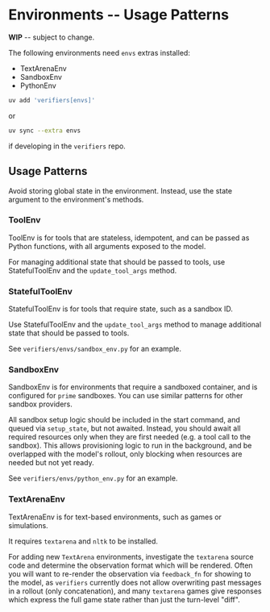 # Environments -- Usage Patterns

**WIP** -- subject to change.

The following environments need `envs` extras installed:
- TextArenaEnv
- SandboxEnv
- PythonEnv

```bash
uv add 'verifiers[envs]'
```
or 
```bash
uv sync --extra envs
```
if developing in the `verifiers` repo.

## Usage Patterns

Avoid storing global state in the environment. Instead, use the state argument to the environment's methods. 

### ToolEnv

ToolEnv is for tools that are stateless, idempotent, and can be passed as Python functions, with all arguments exposed to the model.

For managing additional state that should be passed to tools, use StatefulToolEnv and the `update_tool_args` method.

### StatefulToolEnv

StatefulToolEnv is for tools that require state, such as a sandbox ID.

Use StatefulToolEnv and the `update_tool_args` method to manage additional state that should be passed to tools.

See `verifiers/envs/sandbox_env.py` for an example.

### SandboxEnv

SandboxEnv is for environments that require a sandboxed container, and is configured for `prime` sandboxes. You can use similar patterns for other sandbox providers.

All sandbox setup logic should be included in the start command, and queued via `setup_state`, but not awaited. Instead, you should await all required resources only when they are first needed (e.g. a tool call to the sandbox). This allows provisioning logic to run in the background, and be overlapped with the model's rollout, only blocking when resources are needed but not yet ready.

See `verifiers/envs/python_env.py` for an example.

### TextArenaEnv

TextArenaEnv is for text-based environments, such as games or simulations.

It requires `textarena` and `nltk` to be installed.

For adding new `TextArena` environments, investigate the `textarena` source code and determine the observation format which will be rendered. Often you will want to re-render the observation via `feedback_fn` for showing to the model, as `verifiers` currently does not allow overwriting past messages in a rollout (only concatenation), and many `textarena` games give responses which express the full game state rather than just the turn-level "diff". 